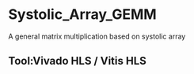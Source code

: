 # Systolic_Array_GEMM
A general matrix multiplication based on systolic array
## Tool:Vivado HLS / Vitis HLS
